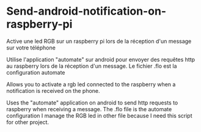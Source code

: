 # Send-android-notification-on-raspberry-pi
Active une led RGB sur un raspberry pi lors de la réception d'un message sur votre téléphone 

Utilise l'application "automate" sur android pour envoyer des requêtes http au raspberry lors de la réception d'un message.
Le fichier .flo est la configuration automate


Allows you to activate a rgb led connected to the raspberry when a notification is received on the phone.

Uses the "automate" application on android to send http requests to raspberry when receiving a message.
The .flo file is the automate configuration
I manage the RGB led in other file because I need this script for other project.

